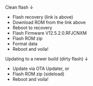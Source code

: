 Clean flash ↓

- Flash recovery (link is above)
- Download ROM from the link above
- Reboot to recovery
- Flash Firmware V12.5.2.0.RFJCNXM
- Flash ROM zip
- Format data
- Reboot and voila!

Updating to a newer build (dirty flash) ↓

- Update via OTA Updater, or
- Flash ROM zip (sideload)
- Reboot and voila!
